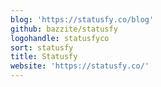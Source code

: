 ```yaml
---
blog: 'https://statusfy.co/blog'
github: bazzite/statusfy
logohandle: statusfyco
sort: statusfy
title: Statusfy
website: 'https://statusfy.co/'
---
```

